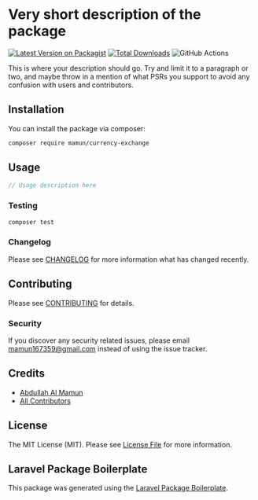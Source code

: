 # Very short description of the package

[![Latest Version on Packagist](https://img.shields.io/packagist/v/mamun/currency-exchange.svg?style=flat-square)](https://packagist.org/packages/mamun/currency-exchange)
[![Total Downloads](https://img.shields.io/packagist/dt/mamun/currency-exchange.svg?style=flat-square)](https://packagist.org/packages/mamun/currency-exchange)
![GitHub Actions](https://github.com/mamun/currency-exchange/actions/workflows/main.yml/badge.svg)

This is where your description should go. Try and limit it to a paragraph or two, and maybe throw in a mention of what PSRs you support to avoid any confusion with users and contributors.

## Installation

You can install the package via composer:

```bash
composer require mamun/currency-exchange
```

## Usage

```php
// Usage description here
```

### Testing

```bash
composer test
```

### Changelog

Please see [CHANGELOG](CHANGELOG.md) for more information what has changed recently.

## Contributing

Please see [CONTRIBUTING](CONTRIBUTING.md) for details.

### Security

If you discover any security related issues, please email mamun167359@gmail.com instead of using the issue tracker.

## Credits

-   [Abdullah Al Mamun](https://github.com/mamun)
-   [All Contributors](../../contributors)

## License

The MIT License (MIT). Please see [License File](LICENSE.md) for more information.

## Laravel Package Boilerplate

This package was generated using the [Laravel Package Boilerplate](https://laravelpackageboilerplate.com).
